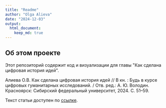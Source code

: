 ```yaml
---
title: "Readme"
author: "Olga Alieva"
date: "2024-12-03"
output: 
  html_document: 
    keep_md: true
---
```




## Об этом проекте

Этот репозиторий содержит код и визуализации для главы "Как сделана цифровая история идей".

Алиева О.В. Как сделана цифровая история идей // В кн. : Будь в курсе цифровых гуманитарных исследований. / Отв. ред.: А. Ю. Володин. Красноярск: Сибирский федеральный университет, 2024. С. 51–59.

Текст статьи доступен по [ссылке](https://www.academia.edu/126033434/%D0%9A%D0%B0%D0%BA_%D1%81%D0%B4%D0%B5%D0%BB%D0%B0%D0%BD%D0%B0_%D1%86%D0%B8%D1%84%D1%80%D0%BE%D0%B2%D0%B0%D1%8F_%D0%B8%D1%81%D1%82%D0%BE%D1%80%D0%B8%D1%8F_%D0%B8%D0%B4%D0%B5%D0%B9).
